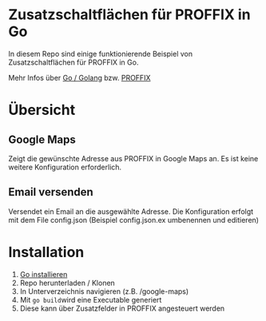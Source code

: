 
# Zusatzschaltflächen für PROFFIX in Go

In diesem Repo sind einige funktionierende Beispiel von Zusatzschaltflächen für PROFFIX in Go.

Mehr Infos über [Go / Golang](https://golang.org) bzw. [PROFFIX](http://www.proffix.net) 

# Übersicht

## Google Maps
Zeigt die gewünschte Adresse aus PROFFIX in Google Maps an. Es ist keine weitere Konfiguration erforderlich.

## Email versenden
Versendet ein Email an die ausgewählte Adresse. Die Konfiguration erfolgt mit dem File config.json (Beispiel config.json.ex umbenennen und editieren)

# Installation

 1.  [Go installieren](https://golang.org/dl/)
 2. Repo herunterladen / Klonen
 3. In Unterverzeichnis navigieren (z.B.  /google-maps)
 4. Mit `go build`wird eine Executable generiert
 5. Diese kann über Zusatzfelder in PROFFIX angesteuert werden
